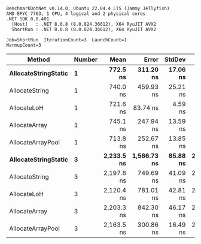 ```

BenchmarkDotNet v0.14.0, Ubuntu 22.04.4 LTS (Jammy Jellyfish)
AMD EPYC 7763, 1 CPU, 4 logical and 2 physical cores
.NET SDK 8.0.401
  [Host]   : .NET 8.0.8 (8.0.824.36612), X64 RyuJIT AVX2
  ShortRun : .NET 8.0.8 (8.0.824.36612), X64 RyuJIT AVX2

Job=ShortRun  IterationCount=3  LaunchCount=1  
WarmupCount=3  

```
| Method               | Number | Mean       | Error       | StdDev   | Min        | Max        | Gen0   | Gen1   | Allocated |
|--------------------- |------- |-----------:|------------:|---------:|-----------:|-----------:|-------:|-------:|----------:|
| **AllocateStringStatic** | **1**      |   **772.5 ns** |   **311.20 ns** | **17.06 ns** |   **753.7 ns** |   **787.0 ns** | **0.0124** | **0.0114** |   **1.02 KB** |
| AllocateString       | 1      |   740.0 ns |   459.93 ns | 25.21 ns |   711.6 ns |   759.6 ns | 0.0124 | 0.0114 |   1.02 KB |
| AllocateLoH          | 1      |   721.6 ns |    83.74 ns |  4.59 ns |   718.7 ns |   726.9 ns | 0.0124 | 0.0114 |   1.02 KB |
| AllocateArray        | 1      |   745.1 ns |   247.94 ns | 13.59 ns |   736.0 ns |   760.8 ns | 0.0124 | 0.0114 |   1.02 KB |
| AllocateArrayPool    | 1      |   713.8 ns |   252.67 ns | 13.85 ns |   699.9 ns |   727.6 ns | 0.0124 | 0.0114 |   1.02 KB |
| **AllocateStringStatic** | **3**      | **2,233.5 ns** | **1,566.73 ns** | **85.88 ns** | **2,154.4 ns** | **2,324.8 ns** | **0.0343** | **0.0305** |   **3.07 KB** |
| AllocateString       | 3      | 2,197.8 ns |   749.69 ns | 41.09 ns | 2,167.4 ns | 2,244.6 ns | 0.0343 | 0.0305 |   3.07 KB |
| AllocateLoH          | 3      | 2,120.4 ns |   781.01 ns | 42.81 ns | 2,073.8 ns | 2,158.1 ns | 0.0343 | 0.0305 |   3.07 KB |
| AllocateArray        | 3      | 2,203.3 ns |   842.30 ns | 46.17 ns | 2,175.4 ns | 2,256.6 ns | 0.0343 | 0.0305 |   3.07 KB |
| AllocateArrayPool    | 3      | 2,163.5 ns |   300.86 ns | 16.49 ns | 2,147.2 ns | 2,180.1 ns | 0.0343 | 0.0305 |   3.07 KB |
